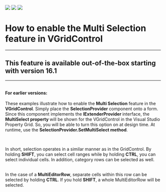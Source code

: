 <!-- default badges list -->
![](https://img.shields.io/endpoint?url=https://codecentral.devexpress.com/api/v1/VersionRange/128638661/16.1.4%2B)
[![](https://img.shields.io/badge/Open_in_DevExpress_Support_Center-FF7200?style=flat-square&logo=DevExpress&logoColor=white)](https://supportcenter.devexpress.com/ticket/details/E5134)
[![](https://img.shields.io/badge/📖_How_to_use_DevExpress_Examples-e9f6fc?style=flat-square)](https://docs.devexpress.com/GeneralInformation/403183)
<!-- default badges end -->

# How to enable the Multi Selection feature in VGridControl
---
## This feature is available out-of-the-box starting with version 16.1
---
<br><strong>For earlier versions:</strong><br><br>These examples illustrate how to enable the <strong>Multi Selection</strong> feature in the <strong>VGridControl</strong>. Simply place the <strong>SelectionProvider </strong>component onto a form. Since this component implements the <strong>IExtenderProvider </strong>interface, the <strong>MultiSelect </strong><strong>property </strong>will be shown for the VGridControl in the Visual Studio Property Grid. So, you will be able to turn this option on at design time. At runtime, use the <strong>SelectionProvider.SetMultiSelect method</strong>.</p>
<br>
<p>In short, selection operates in a similar manner as in the GridControl. By holding <strong>SHIFT</strong>, you can select cell ranges while by holding <strong>CTRL</strong>, you can select individual cells. In addition, category rows can be selected as well.</p>
<p><br> In the case of a <strong>MultiEditorRow</strong>, separate cells within this row can be selected by holding <strong>CTRL</strong>. If you hold <strong>SHIFT</strong>, a whole MultiEditorRow will be selected.</p>

<br/>


